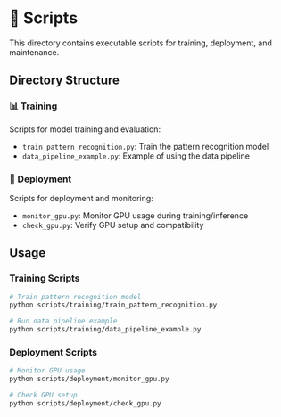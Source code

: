 # 📜 Scripts

This directory contains executable scripts for training, deployment, and maintenance.

## Directory Structure

### 📊 Training
Scripts for model training and evaluation:
- `train_pattern_recognition.py`: Train the pattern recognition model
- `data_pipeline_example.py`: Example of using the data pipeline

### 🚀 Deployment
Scripts for deployment and monitoring:
- `monitor_gpu.py`: Monitor GPU usage during training/inference
- `check_gpu.py`: Verify GPU setup and compatibility

## Usage

### Training Scripts
```bash
# Train pattern recognition model
python scripts/training/train_pattern_recognition.py

# Run data pipeline example
python scripts/training/data_pipeline_example.py
```

### Deployment Scripts
```bash
# Monitor GPU usage
python scripts/deployment/monitor_gpu.py

# Check GPU setup
python scripts/deployment/check_gpu.py
``` 